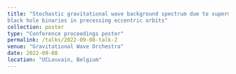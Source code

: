 ```yaml
---
title: "Stochastic gravitational wave background spectrum due to supermassive
black hole binaries in precessing eccentric orbits"
collection: poster
type: "Conference proceedings poster"
permalink: /talks/2022-09-08-talk-2
venue: "Gravitational Wave Orchestra"
date: 2022-09-08
location: "UCLouvain, Belgium"
---
```



